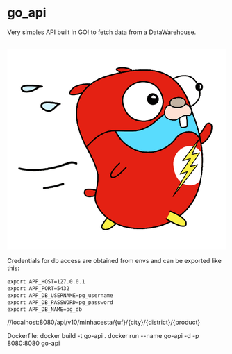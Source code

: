 # go_api




Very simples API built in GO! to fetch data from a DataWarehouse.
<br></br>

<p align='center'>
    <img src="./.img/flash_go.png" alt="classic ETL template">
</p>

Credentials for db access are obtained from envs and can be exported like this:



    export APP_HOST=127.0.0.1
    export APP_PORT=5432
    export APP_DB_USERNAME=pg_username
    export APP_DB_PASSWORD=pg_password
    export APP_DB_NAME=pg_db

 //localhost:8080/api/v10/minhacesta/{uf}/{city}/{district}/{product}

Dockerfile:
    docker build -t go-api .
    docker run --name go-api -d -p 8080:8080 go-api
